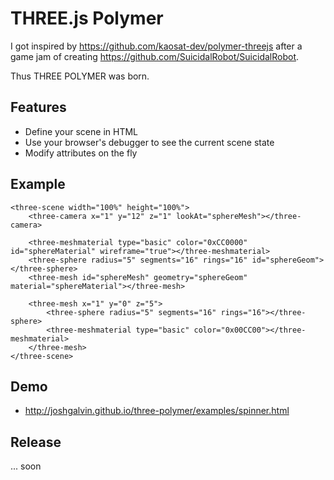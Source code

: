 THREE.js Polymer
===============================
I got inspired by https://github.com/kaosat-dev/polymer-threejs after a game jam of creating https://github.com/SuicidalRobot/SuicidalRobot.

Thus THREE POLYMER was born.

Features
--------
* Define your scene in HTML
* Use your browser's debugger to see the current scene state
* Modify attributes on the fly

Example
-------

    <three-scene width="100%" height="100%">
        <three-camera x="1" y="12" z="1" lookAt="sphereMesh"></three-camera>
        
        <three-meshmaterial type="basic" color="0xCC0000" id="sphereMaterial" wireframe="true"></three-meshmaterial>
        <three-sphere radius="5" segments="16" rings="16" id="sphereGeom"></three-sphere>
        <three-mesh id="sphereMesh" geometry="sphereGeom" material="sphereMaterial"></three-mesh>
        
        <three-mesh x="1" y="0" z="5">
            <three-sphere radius="5" segments="16" rings="16"></three-sphere>
            <three-meshmaterial type="basic" color="0x00CC00"></three-meshmaterial>
        </three-mesh>
    </three-scene>
    
Demo
----
 * http://joshgalvin.github.io/three-polymer/examples/spinner.html

Release
-------
... soon
